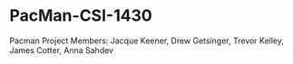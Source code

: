 # PacMan-CSI-1430
Pacman Project Members: Jacque Keener, Drew Getsinger, Trevor Kelley, James Cotter, Anna Sahdev
